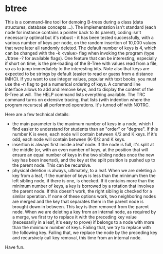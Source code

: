 # btree
This is a command-line tool for demoing B-trees during a class (data structures, database concepts ...). The implementation isn't standard (each node for instance contains a pointer back to its parent), coding isn't necessarily optimal but it's robust - it has been tested successfully, with a various number of keys per node, on the random insertion of 10,000 values that were later all randomly deleted.
 The default number of keys is 4, which can be changed with the -k &lt;value&gt; flag when invoking the program (type ./btree -? for available flags). One feature that can be interesting, especially if short on time, is the pre-loading of the B-Tree with values read from a file, so as to jump immediately to the interesting bits.
 Note also that keys are expected to be strings by default (easier to read or guess from a distance IMHO). If you want to use integer values, popular with text books, you must use the -n flag to get a numerical ordering of keys.
A command line interface allows to add and remove keys, and to display the content of the B-Tree at will. The HELP command lists everything available.
The TRC command turns on extensive tracing, that lists (with indention where the program recurses) all performed operations. It's turned off with NOTRC.

Here are a few technical details:
 - the main parameter is the maximum number of keys in a node, which I find easier to understand for students than an "order" or "degree". If this number K is even, each node will contain between K/2 and K keys. If it's odd, each node will contain between (K-1)/2 and K keys.
 - insertion is always first inside a leaf node. If the node is full, it's split at the middle (or, with an even number of keys, at the position that will ensure an equal number of keys in the two sibling nodes once the new key has been inserted), and the key at the split position is pushed up to the parent node. This can be recursive.
 - physical deletion is always, ultimately, to a leaf.
   When we are deleting a key from a leaf, if the number of keys is less than the minimum then the left sibling node, if there is one, is checked. If it contains more than the minimum number of keys, a key is borrowed by a rotation that involves the parent node. If this doesn't work, the right sibling is checked for a similar operation. If none of these options work, two neighboring nodes are merged and the key that separates them in the parent node is brought down in between. This key is then removed from the parent node.
   When we are deleting a key from an internal node, as required by a merge, we first try to replace it with the preceding key value (necessarily in a leaf, it's easy to prove) if belongs to a node with more than the minimum number of keys. Failing that, we try to replace with the following key. Failing that, we replace the node by the preceding key and recursively call key removal, this time from an internal node.

Have fun.
